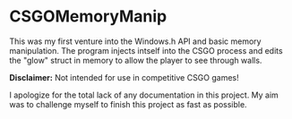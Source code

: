 # CSGOMemoryManip

This was my first venture into the Windows.h API and basic memory manipulation. The program injects intself into the CSGO process and edits the "glow" struct in memory to allow the player to see through walls.

**Disclaimer:** Not intended for use in competitive CSGO games!

I apologize for the total lack of any documentation in this project. My aim was to challenge myself to finish this project as fast as possible.

